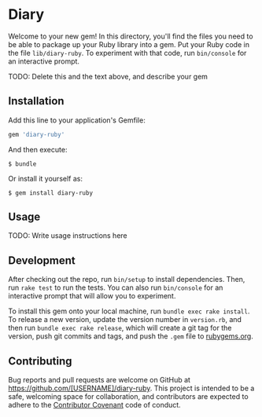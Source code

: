# Diary

Welcome to your new gem! In this directory, you'll find the files you need to be able to package up your Ruby library into a gem. Put your Ruby code in the file `lib/diary-ruby`. To experiment with that code, run `bin/console` for an interactive prompt.

TODO: Delete this and the text above, and describe your gem

## Installation

Add this line to your application's Gemfile:

```ruby
gem 'diary-ruby'
```

And then execute:

    $ bundle

Or install it yourself as:

    $ gem install diary-ruby

## Usage

TODO: Write usage instructions here

## Development

After checking out the repo, run `bin/setup` to install dependencies. Then, run `rake test` to run the tests. You can also run `bin/console` for an interactive prompt that will allow you to experiment.

To install this gem onto your local machine, run `bundle exec rake install`. To release a new version, update the version number in `version.rb`, and then run `bundle exec rake release`, which will create a git tag for the version, push git commits and tags, and push the `.gem` file to [rubygems.org](https://rubygems.org).

## Contributing

Bug reports and pull requests are welcome on GitHub at https://github.com/[USERNAME]/diary-ruby. This project is intended to be a safe, welcoming space for collaboration, and contributors are expected to adhere to the [Contributor Covenant](contributor-covenant.org) code of conduct.

